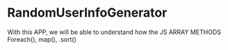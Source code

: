 # RandomUserInfoGenerator
With this APP, we will be able to understand  how the JS ARRAY METHODS Foreach(), map(), .sort()